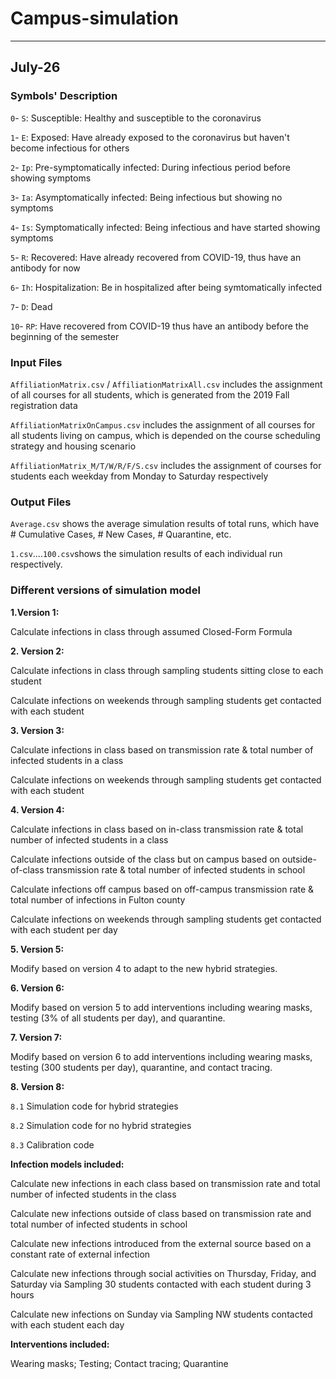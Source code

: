# Campus-simulation

-----
July-26
-----

### Symbols' Description

`0`- `S`:   Susceptible: Healthy and susceptible to the coronavirus

`1`- `E`:   Exposed: Have already exposed to the coronavirus but haven't become infectious for others

`2`- `Ip`:  Pre-symptomatically infected: During infectious period before showing symptoms

`3`- `Ia`:  Asymptomatically infected: Being infectious but showing no symptoms

`4`- `Is`:  Symptomatically infected: Being infectious and have started showing symptoms

`5`- `R`:   Recovered: Have already recovered from COVID-19, thus have an antibody for now

`6`- `Ih`:  Hospitalization: Be in hospitalized after being symtomatically infected 

`7`- `D`:   Dead

`10`- `RP`: Have recovered from COVID-19 thus have an antibody before the beginning of the semester


### Input Files

`AffiliationMatrix.csv` / `AffiliationMatrixAll.csv` includes the assignment of all courses for all students, which is generated from the 2019 Fall registration data

`AffiliationMatrixOnCampus.csv` includes the assignment of all courses for all students living on campus, which is depended on the course scheduling strategy and housing scenario

`AffiliationMatrix_M/T/W/R/F/S.csv` includes the assignment of courses for students each weekday from Monday to Saturday respectively

### Output Files

`Average.csv` shows the average simulation results of total runs, which have # Cumulative Cases, # New Cases, # Quarantine, etc. 

`1.csv`....`100.csv`shows the simulation results of each individual run respectively.


### Different versions of simulation model

**1\.Version 1:** 

Calculate infections in class through assumed Closed-Form Formula


**2\. Version 2:**

Calculate infections in class through sampling students sitting close to each student

Calculate infections on weekends through sampling students get contacted with each student


**3\. Version 3:**

Calculate infections in class based on transmission rate & total number of infected students in a class

Calculate infections on weekends through sampling students get contacted with each student


**4\. Version 4:**

Calculate infections in class based on in-class transmission rate & total number of infected students in a class

Calculate infections outside of the class but on campus based on outside-of-class transmission rate & total number of infected students in school

Calculate infections off campus based on off-campus transmission rate & total number of infections in Fulton county

Calculate infections on weekends through sampling students get contacted with each student per day


**5\. Version 5:**

Modify based on version 4 to adapt to the new hybrid strategies.


**6\. Version 6:**

Modify based on version 5 to add interventions including wearing masks, testing (3% of all students per day), and quarantine.


**7\. Version 7:**

Modify based on version 6 to add interventions including wearing masks, testing (300 students per day), quarantine, and contact tracing.

**8\. Version 8:**

`8.1` Simulation code for hybrid strategies

`8.2` Simulation code for no hybrid strategies

`8.3` Calibration code

**Infection models included:**

Calculate new infections in each class based on transmission rate and total number of infected students in the class

Calculate new infections outside of class based on transmission rate and total number of infected students in school

Calculate new infections introduced from the external source based on a constant rate of external infection

Calculate new infections through social activities on Thursday, Friday, and Saturday via Sampling 30 students contacted with each student during 3 hours

Calculate new infections on Sunday via Sampling NW students contacted with each student each day

**Interventions included:**

Wearing masks;  Testing;  Contact tracing;  Quarantine

